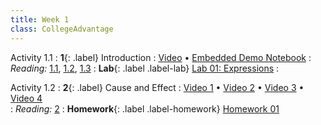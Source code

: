 ```yaml
---
title: Week 1
class: CollegeAdvantage
---
```


Activity 1.1
: **1**{: .label} Introduction
: [Video](https://www.youtube.com/watch?v=BKgdDLrSC5s) &#8226; [Embedded Demo Notebook](https://inclusionbridgedshub.com/hub/user-redirect/git-pull?repo=https%3A%2F%2Fgithub.com%2FInclusion-Bridge%2F2023-DS-College-Advanatge&branch=main&urlpath=tree%2F2023-DS-College-Advanatge%2Flec+notebooks%2Flec01.ipynb)
: _Reading:_ [1.1](https://inferentialthinking.com/chapters/01/1/intro.html), [1.2](https://inferentialthinking.com/chapters/01/2/why-data-science.html), [1.3](https://inferentialthinking.com/chapters/01/3/Plotting_the_Classics.html)
: **Lab**{: .label .label-lab} [Lab 01: Expressions](https://inclusionbridgedshub.com/hub/user-redirect/git-pull?repo=https%3A%2F%2Fgithub.com%2FInclusion-Bridge%2F2023-DS-College-Advanatge&branch=main&urlpath=tree%2F2023-DS-College-Advanatge%2Fmaterials%2Flab01%2Fstudent%2Flab01.ipynb)
: <!--[Lab 01 Worksheet]()-->

Activity 1.2
: **2**{: .label} Cause and Effect
: [Video 1](https://www.youtube.com/watch?v=mKT6tJTwwL0) &#8226; [Video 2](https://www.youtube.com/watch?v=esDCoUrT0t8) &#8226; [Video 3](https://www.youtube.com/watch?v=Vu23eyOBrnE) &#8226; [Video 4](https://www.youtube.com/watch?v=zQKuNDEkKTM)  
: _Reading:_ [2](https://inferentialthinking.com/chapters/02/causality-and-experiments.html)
: **Homework**{: .label .label-homework} [Homework 01](https://inclusionbridgedshub.com/hub/user-redirect/git-pull?repo=https%3A%2F%2Fgithub.com%2FInclusion-Bridge%2F2023-DS-College-Advanatge&branch=main&urlpath=tree%2F2023-DS-College-Advanatge%2Fmaterials%2Fhw01%2Fstudent%2Fhw01.ipynb)
